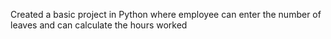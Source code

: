 Created a basic project in Python where employee can enter the number of leaves and can calculate the hours worked
